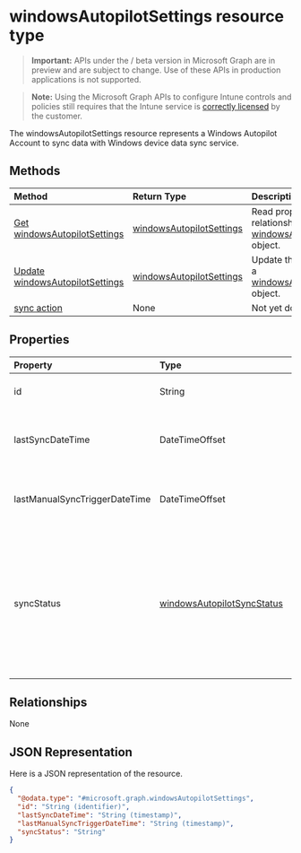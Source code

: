 ﻿# windowsAutopilotSettings resource type

> **Important:** APIs under the / beta version in Microsoft Graph are in preview and are subject to change. Use of these APIs in production applications is not supported.

> **Note:** Using the Microsoft Graph APIs to configure Intune controls and policies still requires that the Intune service is [correctly licensed](https://go.microsoft.com/fwlink/?linkid=839381) by the customer.

The windowsAutopilotSettings resource represents a Windows Autopilot Account to sync data with Windows device data sync service.
## Methods
|Method|Return Type|Description|
|:---|:---|:---|
|[Get windowsAutopilotSettings](../api/intune-enrollment-windowsautopilotsettings-get.md)|[windowsAutopilotSettings](../resources/intune-enrollment-windowsautopilotsettings.md)|Read properties and relationships of the [windowsAutopilotSettings](../resources/intune-enrollment-windowsautopilotsettings.md) object.|
|[Update windowsAutopilotSettings](../api/intune-enrollment-windowsautopilotsettings-update.md)|[windowsAutopilotSettings](../resources/intune-enrollment-windowsautopilotsettings.md)|Update the properties of a [windowsAutopilotSettings](../resources/intune-enrollment-windowsautopilotsettings.md) object.|
|[sync action](../api/intune-enrollment-windowsautopilotsettings-sync.md)|None|Not yet documented|

## Properties
|Property|Type|Description|
|:---|:---|:---|
|id|String|The GUID for the object|
|lastSyncDateTime|DateTimeOffset|Last data sync date time with DDS service.|
|lastManualSyncTriggerDateTime|DateTimeOffset|Last data sync date time with DDS service.|
|syncStatus|[windowsAutopilotSyncStatus](../resources/intune-enrollment-windowsautopilotsyncstatus.md)|Indicates the status of sync with Device data sync (DDS) service. Possible values are: `unknown`, `inProgress`, `completed`, `failed`.|

## Relationships
None
## JSON Representation
Here is a JSON representation of the resource.
<!-- {
  "blockType": "resource",
  "keyProperty": "id",
  "@odata.type": "microsoft.graph.windowsAutopilotSettings"
}
-->
``` json
{
  "@odata.type": "#microsoft.graph.windowsAutopilotSettings",
  "id": "String (identifier)",
  "lastSyncDateTime": "String (timestamp)",
  "lastManualSyncTriggerDateTime": "String (timestamp)",
  "syncStatus": "String"
}
```











